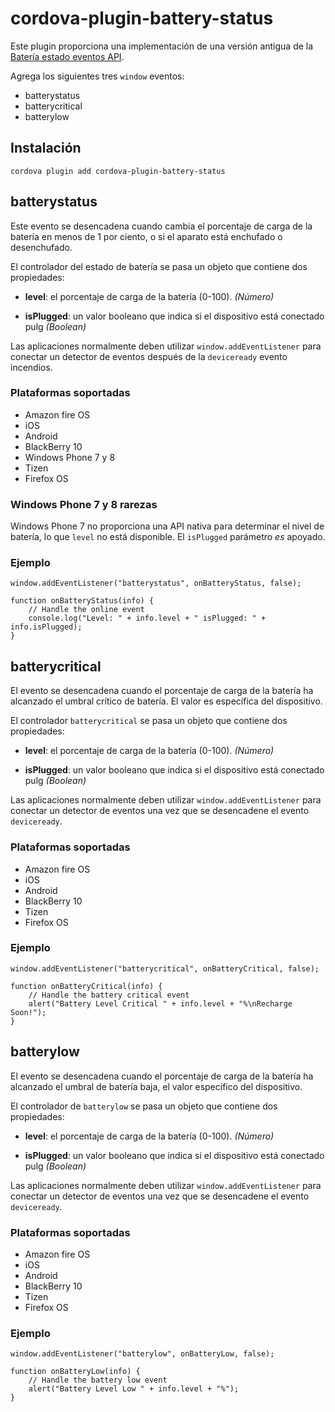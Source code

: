 <!---
    Licensed to the Apache Software Foundation (ASF) under one
    or more contributor license agreements.  See the NOTICE file
    distributed with this work for additional information
    regarding copyright ownership.  The ASF licenses this file
    to you under the Apache License, Version 2.0 (the
    "License"); you may not use this file except in compliance
    with the License.  You may obtain a copy of the License at

      http://www.apache.org/licenses/LICENSE-2.0

    Unless required by applicable law or agreed to in writing,
    software distributed under the License is distributed on an
    "AS IS" BASIS, WITHOUT WARRANTIES OR CONDITIONS OF ANY
    KIND, either express or implied.  See the License for the
    specific language governing permissions and limitations
    under the License.
-->

# cordova-plugin-battery-status

Este plugin proporciona una implementación de una versión antigua de la [Batería estado eventos API][1].

[1]: http://www.w3.org/TR/2011/WD-battery-status-20110915/

Agrega los siguientes tres `window` eventos:

* batterystatus
* batterycritical
* batterylow

## Instalación

    cordova plugin add cordova-plugin-battery-status

## batterystatus

Este evento se desencadena cuando cambia el porcentaje de carga de la batería en menos de 1 por ciento, o si el aparato
está enchufado o desenchufado.

El controlador del estado de batería se pasa un objeto que contiene dos propiedades:

* **level**: el porcentaje de carga de la batería (0-100). *(Número)*

* **isPlugged**: un valor booleano que indica si el dispositivo está conectado pulg *(Boolean)*

Las aplicaciones normalmente deben utilizar `window.addEventListener` para conectar un detector de eventos después de
la `deviceready` evento incendios.

### Plataformas soportadas

* Amazon fire OS
* iOS
* Android
* BlackBerry 10
* Windows Phone 7 y 8
* Tizen
* Firefox OS

### Windows Phone 7 y 8 rarezas

Windows Phone 7 no proporciona una API nativa para determinar el nivel de batería, lo que `level` no está disponible.
El `isPlugged` parámetro *es* apoyado.

### Ejemplo

    window.addEventListener("batterystatus", onBatteryStatus, false);
    
    function onBatteryStatus(info) {
        // Handle the online event
        console.log("Level: " + info.level + " isPlugged: " + info.isPlugged);
    }

## batterycritical

El evento se desencadena cuando el porcentaje de carga de la batería ha alcanzado el umbral crítico de batería. El valor
es específica del dispositivo.

El controlador `batterycritical` se pasa un objeto que contiene dos propiedades:

* **level**: el porcentaje de carga de la batería (0-100). *(Número)*

* **isPlugged**: un valor booleano que indica si el dispositivo está conectado pulg *(Boolean)*

Las aplicaciones normalmente deben utilizar `window.addEventListener` para conectar un detector de eventos una vez que
se desencadene el evento `deviceready`.

### Plataformas soportadas

* Amazon fire OS
* iOS
* Android
* BlackBerry 10
* Tizen
* Firefox OS

### Ejemplo

    window.addEventListener("batterycritical", onBatteryCritical, false);
    
    function onBatteryCritical(info) {
        // Handle the battery critical event
        alert("Battery Level Critical " + info.level + "%\nRecharge Soon!");
    }

## batterylow

El evento se desencadena cuando el porcentaje de carga de la batería ha alcanzado el umbral de batería baja, el valor
específico del dispositivo.

El controlador de `batterylow` se pasa un objeto que contiene dos propiedades:

* **level**: el porcentaje de carga de la batería (0-100). *(Número)*

* **isPlugged**: un valor booleano que indica si el dispositivo está conectado pulg *(Boolean)*

Las aplicaciones normalmente deben utilizar `window.addEventListener` para conectar un detector de eventos una vez que
se desencadene el evento `deviceready`.

### Plataformas soportadas

* Amazon fire OS
* iOS
* Android
* BlackBerry 10
* Tizen
* Firefox OS

### Ejemplo

    window.addEventListener("batterylow", onBatteryLow, false);
    
    function onBatteryLow(info) {
        // Handle the battery low event
        alert("Battery Level Low " + info.level + "%");
    }
